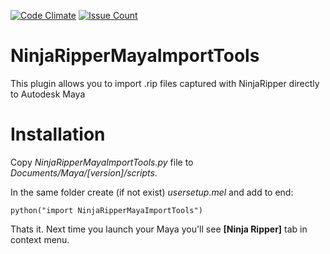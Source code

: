 [![Code Climate](https://codeclimate.com/github/T-Maxxx/NinjaRipperMayaImportTools/badges/gpa.svg)](https://codeclimate.com/github/T-Maxxx/NinjaRipperMayaImportTools)
[![Issue Count](https://codeclimate.com/github/T-Maxxx/NinjaRipperMayaImportTools/badges/issue_count.svg)](https://codeclimate.com/github/T-Maxxx/NinjaRipperMayaImportTools)
# NinjaRipperMayaImportTools
This plugin allows you to import .rip files captured with NinjaRipper directly to Autodesk Maya

# Installation
Copy *NinjaRipperMayaImportTools.py* file to *Documents/Maya/[version]/scripts*.

In the same folder create (if not exist) *usersetup.mel* and add to end:

<CODE>python("import NinjaRipperMayaImportTools")</CODE>

Thats it. Next time you launch your Maya you'll see **[Ninja Ripper]** tab in context menu.
